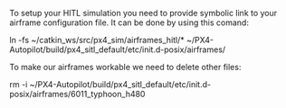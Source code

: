 To setup your HITL simulation you need to provide symbolic link to your airframe configuration file.
It can be done by using this comand:

ln -fs ~/catkin_ws/src/px4_sim/airframes_hitl/* ~/PX4-Autopilot/build/px4_sitl_default/etc/init.d-posix/airframes/




To make our airframes workable we need to delete other files:

rm -i ~/PX4-Autopilot/build/px4_sitl_default/etc/init.d-posix/airframes/6011_typhoon_h480